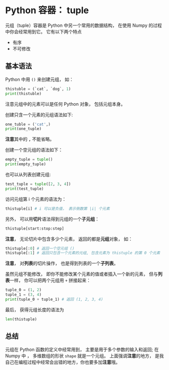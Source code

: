 # Python 容器： tuple

元组（tuple）容器是 Python 中另一个常用的数据结构， 在使用 Numpy 的过程中你会经常用到它。 它有以下两个特点

* 有序
* 不可修改

## 基本语法

Python 中用 `()` 来创建元组， 如：
```python
thistuble = (`cat`, `dog`, 1)
print(thistuble)
```
注意元组中的元素可以是任何 Python 对象， 包括元组本身。 

创建只含一个元素的元组语法如下:
```python
one_tuble = ('cat',)
print(one_tuple)
```
**注意**其中的 **`,`** 不能省略。 

创建一个空元组的语法如下：
```python
empty_tuple = tuple()
print(empty_tuple)
```

也可以从列表创建元组:
```python
test_tuple = tuple([2, 3, 4])
print(test_tuple)
```

访问元组第 i 个元素的语法为：
```python
thistuple[i] # i 可以是负值， 表示倒数第 |i| 个元素
```
另外， 可以用**切片**语法得到元组的一个**子元组**：
```python
thistuple[start:stop:step]
```
**注意**， 无论切片中包含多少个元素， 返回的都是**元组**对象， 如：
```python
thistuple[:0] # 返回一个空元组 ()
thistuple[:1] # 返回只包含一个元素的元组, 包含元素为 thistuple 的第 0 个元素
```
**注意**， 对**列表**的切片操作， 也是得到列表的一个**子列表**。 

虽然元组不能修改， 即你不能修改某个元素的值或者插入一个新的元素， 但与**列表**一样， 你可以把两个元组用 `+` 拼接起来：
```python
tuple_0 = (1, 2)
tuple_1 = (3, 4)
print(tuple_0 + tuple_1) # 返回 (1, 2, 3, 4)
```

最后， 获得元组长度的语法为
```python
len(thistuple)
```

## 总结

元组在 Python 函数的定义中经常用到， 主要是用于多个参数的输入和返回; 在 Numpy 中 ， 多维数组的形状 `shape` 就是一个元组。 上面强调**注意**的地方， 是我自己在编程过程中经常会出错的地方，你也要多加**注意**哦。